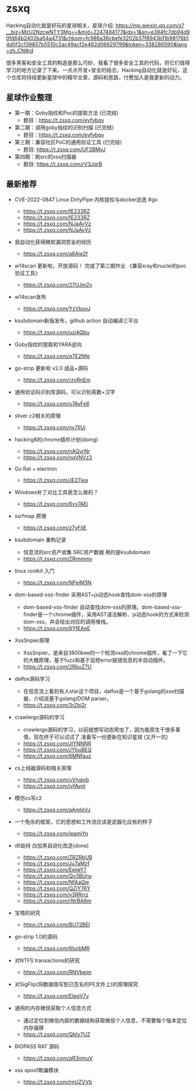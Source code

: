 # zsxq
Hacking自动化就是好玩的星球相关，星球介绍: https://mp.weixin.qq.com/s?__biz=MzU2NzcwNTY3Mg==&mid=2247484177&idx=1&sn=e394fc7db94d90fd64b2402ba54a4731&chksm=fc986a36cbefe3202b37f8943b11b98176b14d0f2c139857b5510c2ac49acf2e462d06629799&token=338286590&lang=zh_CN#rd

很多黑客和安全工具的构造是那么巧妙，我看了很多安全工具的代码，将它们值得学习的地方记录了下来。一点点开发+安全的结合，Hacking自动化就是好玩，这个仓库将持续更新星球中的精华文章，源码和思路，付费加入是我更新的动力。

## 星球作业整理
- 第一期：Goby指纹和Poc的提取方法 (已完结)
  - 题目：https://t.zsxq.com/eyfybqv
- 第二期：调用goby指纹的识别扫描 (已完结)
  - 题目：https://t.zsxq.com/eyfybqv
- 第三期：兼容社区PoC的通用验证工具 (已完结)
  - 题目: https://t.zsxq.com/UF2BMvJ
- 第四期：刷src的xss扫描器
  - 题目: https://t.zsxq.com/rV3JqrB
  
## 最新推荐
- CVE-2022-0847 Linux DirtyPipe 内核提权与docker逃逸 #go
	- https://t.zsxq.com/fE233RZ
	- https://t.zsxq.com/fE233RZ
	- https://t.zsxq.com/NJaAyVz
	- https://t.zsxq.com/NJaAyVz
- 我自动化获得微软漏洞赏金的经历
	- https://t.zsxq.com/a6Aie2f
- w14scan 更新啦，开放源码！ 完成了第三期作业 《兼容xray和nuclei的poc验证工具》
	- https://t.zsxq.com/27UJm2v
- w14scan发布
	- https://t.zsxq.com/YzVbuvJ
- ksubdomain新版发布，github action 自动编译三平台
	- https://t.zsxq.com/uzjAQbu
- Goby指纹的提取和YARA逆向
	- https://t.zsxq.com/q7E2Nfe
- go-strip 更新啦 v2.0 成品+源码
	- https://t.zsxq.com/rzvRnEm
- 通用验证码识别库源码，可以识别英数+汉字
	- https://t.zsxq.com/u7AyFe6
- sliver c2相关的原理
	- https://t.zsxq.com/ny7IIUj

- hacking8的chrome插件计划(doing)
	- https://t.zsxq.com/nAQvrNr
	- https://t.zsxq.com/nqVNVz3
- Go Rat + electron
	- https://t.zsxq.com/JE27iea
- Windows补丁对比工具是怎么做的？
	- https://t.zsxq.com/6yv7AEi
- ssrfmap 原理
	- https://t.zsxq.com/z7yFIIE
- ksubdomain 重构记录
	- 信息流的src资产收集 SRC资产数据 用的是ksubdomain
	- https://t.zsxq.com/ZRrnmmy
- linux rootkit 入门
	- https://t.zsxq.com/NFeiM3N
- dom-based-xss-finder 采用AST+js动态hook查找dom-xss的原理
	- dom-based-xss-finder 自动查找dom-xss的原理。dom-based-xss-finder是一个chrome插件，采用AST语法解析、js动态hook的方式来检测dom-xss，并会给出对应的调用堆栈。
	- https://t.zsxq.com/6YfEAeE
- XssSnpier原理
	- XssSnpier，是来自3600kee的一个检测xss的chrome插件，看了一下它的大概原理，基于fuzz和基于监控error报错信息的半自动插件。
	- https://t.zsxq.com/2RbuZ7U
- dalfox源码学习
	- 在信息流上看到有人star这个项目，dalfox是一个基于golang的xss扫描器，介绍说基于golang/DOM parser。
	- https://t.zsxq.com/3rZbi2r
- crawlergo源码的学习
	- crawlergo源码的学习，以前就想写动态爬虫了，因为能原生干很多事情，现在终于可以试试了.准备写一份更新在知识星球 (又开一坑)
	- https://t.zsxq.com/JIYNNNR
	- https://t.zsxq.com/JYbuBEQ
	- https://t.zsxq.com/6MNfauz
- cs上线器源码和相关原理
	- https://t.zsxq.com/uVnqjyb
	- https://t.zsxq.com/jyfAynI
- 模仿cs写c2
	- https://t.zsxq.com/aAmIqVJ
- 一个免杀的框架，它的思想和工作流应该是武器化应有的样子
	- https://t.zsxq.com/ieamiYn
- dll劫持 白加黑自动化改造(done)
	- https://t.zsxq.com/ZRZRbUB
	- https://t.zsxq.com/Ju7aMzf
	- https://t.zsxq.com/EeiieY7
	- https://t.zsxq.com/Qv3BUny
	- https://t.zsxq.com/NfAaQje
	- https://t.zsxq.com/QZjY76Y
	- https://t.zsxq.com/v3RRrrz
	- https://t.zsxq.com/rNrBA6m
- 宝塔的研究
	- https://t.zsxq.com/BU72BEI
- go-strip 1.0的源码
	- https://t.zsxq.com/6IurbMR
- 对NTFS transactions的研究
	- https://t.zsxq.com/RNVbeim
- 对SigFlip(将数据隐写到已签名的PE文件上)的原理探究
	- https://t.zsxq.com/EIeqV7y
- 通用的内存微信获取个人信息方式
	- 通过定位到微信内部的数据结构获取微信个人信息，不需要每个版本定位内存偏移
	- https://t.zsxq.com/QbIy7UZ
- BIOPASS RAT 源码
	- https://t.zsxq.com/qR3nmuV
- xss spoof欺骗模块
	- https://t.zsxq.com/jmUZVVb

